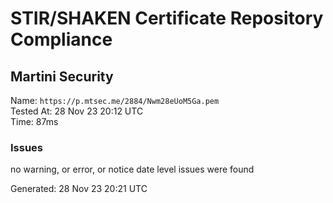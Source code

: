 # STIR/SHAKEN Certificate Repository Compliance

## Martini Security

Name: `https://p.mtsec.me/2884/Nwm28eUoM5Ga.pem`\
Tested At: 28 Nov 23 20:12 UTC\
Time: 87ms

### Issues

no warning, or error, or notice date level issues were found

Generated: 28 Nov 23 20:21 UTC